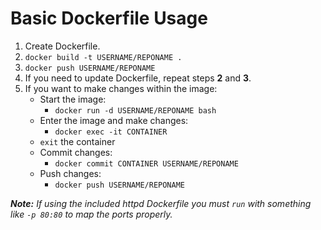 # Basic Dockerfile Usage

1. Create Dockerfile.
2. `docker build -t USERNAME/REPONAME .`  
3. `docker push USERNAME/REPONAME`
4. If you need to update Dockerfile, repeat steps **2** and **3**.
5. If you want to make changes within the image: 
    - Start the image:
        - `docker run -d USERNAME/REPONAME bash`
    - Enter the image and make changes:
        - `docker exec -it CONTAINER`
    - `exit` the container
    - Commit changes:
        - `docker commit CONTAINER USERNAME/REPONAME`
    - Push changes:
        - `docker push USERNAME/REPONAME`  

***Note:** If using the included httpd Dockerfile you must `run` with something like `-p 80:80` to map the ports properly.*
